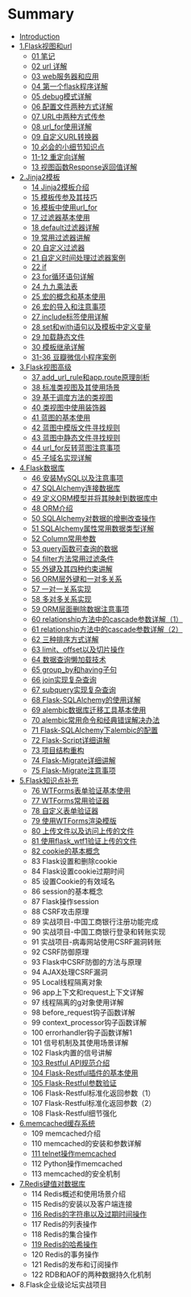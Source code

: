 # Summary

* [Introduction](README.md)
* [1.Flask视图和url](chapter1.md)
  * [01 笔记](chapter1/01bi-ji.md)
  * [02 url 详解](chapter1/02-url-xiang-jie.md)
  * [03 web服务器和应用](chapter1/03-webfu-wu-qi-he-ying-yong.md)
  * [04 第一个flask程序详解](chapter1/04-di-yi-ge-flask-cheng-xu-xiang-jie.md)
  * [05 debug模式详解](chapter1/05-debugmo-shi-xiang-jie.md)
  * [06 配置文件两种方式详解](chapter1/06-pei-zhi-wen-jian-liang-zhong-fang-shi-xiang-jie.md)
  * [07 URL中两种方式传参](chapter1/07-urlzhong-liang-zhong-fang-shi-chuan-can.md)
  * [08 url\_for使用详解](chapter1/08-urlfor-shi-yong-xiang-jie.md)
  * [09 自定义URL转换器](chapter1/09-zi-ding-yi-url-zhuan-huan-qi.md)
  * [10 必会的小细节知识点](chapter1/10-bi-hui-de-xiao-xi-jie-zhi-shi-dian.md)
  * [11-12 重定向详解](chapter1/11-zhong-ding-xiang-xiang-jie.md)
  * [13 视图函数Response返回值详解](chapter1/13-shi-tu-hanshu-response-fan-hui-zhi-xiang-jie.md)
* [2.Jinja2模板](2jinja2mo-ban.md)
  * [14 Jinja2模板介绍](chapter1/14-jinja2mo-ban-jie-shao.md)
  * [15 模板传参及其技巧](chapter1/15-mo-ban-chuan-can-ji-qi-ji-qiao.md)
  * [16 模板中使用url\_for](chapter1/16-mo-ban-zhong-shi-yong-url-for.md)
  * [17 过滤器基本使用](chapter1/17-guo-lv-qi-ji-ben-shi-yong.md)
  * [18 default过滤器详解](chapter1/18-defaultguo-lv-qi-xiang-jie.md)
  * [19 常用过滤器讲解](chapter1/19-chang-yong-guo-lv-qi-jiang-jie.md)
  * [20 自定义过滤器](chapter1/20-zi-ding-yi-guo-lv-qi.md)
  * [21 自定义时间处理过滤器案例](chapter1/21-zi-ding-yi-shi-jian-chu-li-guo-lv-qi-an-li.md)
  * [22 if](chapter1/22-if.md)
  * [23 for循环语句详解](chapter1/23-forxun-huan-yu-ju-xiang-jie.md)
  * [24 九九乘法表](chapter1/24-jiu-jiu-cheng-fa-biao.md)
  * [25 宏的概念和基本使用](chapter1/25-hong-de-gai-nian-he-ji-ben-shi-yong.md)
  * [26 宏的导入和注意事项](chapter1/26-hong-de-dao-ru-he-zhu-yi-shi-xiang.md)
  * [27 include标签使用详解](chapter1/27-includebiao-qian-shi-yong-xiang-jie.md)
  * [28 set和with语句以及模板中定义变量](chapter1/28-sethe-with-yu-ju-yi-ji-mo-ban-zhong-ding-yi-bian-liang.md)
  * [29 加载静态文件](chapter1/29-jia-zai-jing-tai-wen-jian.md)
  * [30 模板继承详解](chapter1/30-mo-ban-ji-cheng-xiang-jie.md)
  * [31-36 豆瓣微信小程序案例](chapter1/31-36-dou-ban-wei-xin-xiao-cheng-xu-an-li.md)
* [3.Flask视图高级](3flaskshi-tu-gao-ji.md)
  * [37 add\_url\_rule和app.route原理剖析](3flaskshi-tu-gao-ji/37-addurl-rule-he-app-route-yuan-li-pou-xi.md)
  * [38 标准类视图及其使用场景](3flaskshi-tu-gao-ji/38-biao-zhun-lei-shi-tu-ji-qi-shi-yong-chang-jing.md)
  * [39 基于调度方法的类视图](3flaskshi-tu-gao-ji/39-ji-yu-diao-du-fang-fa-de-lei-shi-tu.md)
  * [40 类视图中使用装饰器](3flaskshi-tu-gao-ji/40-lei-shi-tu-zhong-shi-yong-zhuang-shi-qi.md)
  * [41 蓝图的基本使用](3flaskshi-tu-gao-ji/41-lan-tu-de-ji-ben-shi-yong.md)
  * [42 蓝图中模版文件寻找规则](3flaskshi-tu-gao-ji/42-lan-tu-zhong-mo-ban-wen-jian-xun-zhao-gui-ze.md)
  * [43 蓝图中静态文件寻找规则](3flaskshi-tu-gao-ji/43-lan-tu-zhong-jing-tai-wen-jian-xun-zhao-gui-ze.md)
  * [44 url\_for反转蓝图注意事项](3flaskshi-tu-gao-ji/44-urlfor-fan-zhuan-lan-tu-zhu-yi-shi-xiang.md)
  * [45 子域名实现详解](3flaskshi-tu-gao-ji/45-zi-yu-ming-shi-xian-xiang-jie.md)
* [4.Flask数据库](4flaskshu-ju-ku.md)
  * [46 安装MySQL以及注意事项](3flaskshi-tu-gao-ji/46-an-zhuang-mysql-yi-ji-zhu-yi-shi-xiang.md)
  * [47 SQLAlchemy连接数据库](3flaskshi-tu-gao-ji/47-sqlalchemylian-jie-shu-ju-ku.md)
  * [49 定义ORM模型并将其映射到数据库中](3flaskshi-tu-gao-ji/49-ding-yi-orm-mo-xing-bing-jiang-qi-ying-she-dao-shu-ju-ku-zhong.md)
  * [48 ORM介绍](3flaskshi-tu-gao-ji/48-ormjie-shao.md)
  * [50 SQLAlchemy对数据的增删改查操作](3flaskshi-tu-gao-ji/50-sqlalchemydui-shu-ju-de-zeng-shan-gai-cha-cao-zuo.md)
  * [51 SQLAlchemy属性常用数据类型详解](3flaskshi-tu-gao-ji/51-sqlalchemyshu-xing-chang-yong-shu-ju-lei-xing-xiang-jie.md)
  * [52 Column常用参数](3flaskshi-tu-gao-ji/52-columnchang-yong-can-shu.md)
  * [53 query函数可查询的数据](3flaskshi-tu-gao-ji/53-queryhan-shu-ke-cha-xun-de-shu-ju.md)
  * [54 filter方法常用过滤条件](3flaskshi-tu-gao-ji/54-filterfang-fa-chang-yong-guo-lv-tiao-jian.md)
  * [55 外键及其四种约束讲解](3flaskshi-tu-gao-ji/55-wai-jian-ji-qi-si-zhong-yue-shu-jiang-jie.md)
  * [56 ORM层外键和一对多关系](3flaskshi-tu-gao-ji/56-ormceng-wai-jian-he-yi-dui-duo-guan-xi.md)
  * [57 一对一关系实现](57-yi-dui-yi-guan-xi-shi-xian.md)
  * [58 多对多关系实现](3flaskshi-tu-gao-ji/58-duo-dui-duo-guan-xi-shi-xian.md)
  * [59 ORM层面删除数据注意事项](3flaskshi-tu-gao-ji/59-ormceng-mian-shan-chu-shu-ju-zhu-yi-shi-xiang.md)
  * [60 relationship方法中的cascade参数详解（1）](3flaskshi-tu-gao-ji/60-relationshipfang-fa-zhong-de-cascade-can-shu-xiang-jie-ff08-1.md)
  * [61 relationship方法中的cascade参数详解（2）](3flaskshi-tu-gao-ji/61-relationshipfang-fa-zhong-de-cascade-can-shu-xiang-jie-ff08-2.md)
  * [62 三种排序方式详解](3flaskshi-tu-gao-ji/62-san-zhong-pai-xu-fang-shi-xiang-jie.md)
  * [63 limit、offset以及切片操作](3flaskshi-tu-gao-ji/63-limitoffsetyi-ji-qie-pian-cao-zuo.md)
  * [64 数据查询懒加载技术](3flaskshi-tu-gao-ji/64-shu-ju-cha-xun-lan-jia-zai-ji-zhu.md)
  * [65 group\_by和having子句](3flaskshi-tu-gao-ji/65-groupby-he-having-zi-ju.md)
  * [66 join实现复杂查询](3flaskshi-tu-gao-ji/66-joinshi-xian-fu-za-cha-xun.md)
  * [67 subquery实现复杂查询](3flaskshi-tu-gao-ji/67-subqueryshi-xian-fu-za-cha-xun.md)
  * [68 Flask-SQLAlchemy的使用详解](3flaskshi-tu-gao-ji/68-flask-sqlalchemyde-shi-yong-xiang-jie.md)
  * [69 alembic数据库迁移工具基本使用](3flaskshi-tu-gao-ji/69-alembicshu-ju-ku-qian-yi-gong-ju-ji-ben-shi-yong.md)
  * [70 alembic常用命令和经典错误解决办法](3flaskshi-tu-gao-ji/70-alembicchang-yong-ming-ling-he-jing-dian-cuo-wu-jie-jue-ban-fa.md)
  * [71 Flask-SQLAlchemy下alembic的配置](3flaskshi-tu-gao-ji/71-flask-sqlalchemyxia-alembic-de-pei-zhi.md)
  * [72 Flask-Script详细讲解](3flaskshi-tu-gao-ji/72-flask-scriptxiang-xi-jiang-jie.md)
  * [73 项目结构重构](3flaskshi-tu-gao-ji/73-xiang-mu-jie-gou-zhong-gou.md)
  * [74 Flask-Migrate详细讲解](3flaskshi-tu-gao-ji/74-flask-migratexiang-xi-jiang-jie.md)
  * [75 Flask-Migrate注意事项](3flaskshi-tu-gao-ji/75-flask-migratezhu-yi-shi-xiang.md)
* [5.Flask知识点补充](5flaskzhi-shi-dian-bu-chong.md)
  * [76 WTForms表单验证基本使用](5flaskzhi-shi-dian-bu-chong/76wtformsbiao-dan-yan-zheng-ji-ben-shi-yong.md)
  * [77 WTForms常用验证器](5flaskzhi-shi-dian-bu-chong/77-wtformschang-yong-yan-zheng-qi.md)
  * [78 自定义表单验证器](78-zi-ding-yi-biao-dan-yan-zheng-qi.md)
  * [79 使用WTForms渲染模版](5flaskzhi-shi-dian-bu-chong/79-shi-yong-wtforms-xuan-ran-mo-ban.md)
  * [80 上传文件以及访问上传的文件](5flaskzhi-shi-dian-bu-chong/80-shang-chuan-wen-jian-yi-ji-fang-wen-shang-chuan-de-wen-jian.md)
  * [81 使用flask\_wtf1验证上传的文件](5flaskzhi-shi-dian-bu-chong/81-shi-yong-flask-wtf1-yan-zheng-shang-chuan-de-wen-jian.md)
  * [82 cookie的基本概念](5flaskzhi-shi-dian-bu-chong/82-cookiede-ji-ben-gai-nian.md)
  * 83 Flask设置和删除cookie
  * 84 Flask设置cookie过期时间
  * 85 设置Cookie的有效域名
  * 86 session的基本概念
  * 87 Flask操作session
  * 88 CSRF攻击原理
  * 89 实战项目-中国工商银行注册功能完成
  * 90 实战项目-中国工商银行登录和转账实现
  * 91 实战项目-病毒网站使用CSRF漏洞转账
  * 92 CSRF防御原理
  * 93 Flask中CSRF防御的方法与原理
  * 94 AJAX处理CSRF漏洞
  * 95 Local线程隔离对象
  * 96 app上下文和request上下文详解
  * 97 线程隔离的g对象使用详解
  * 98 before\_request钩子函数详解
  * 99 context\_processor钩子函数详解
  * 100 errorhandler钩子函数详解1
  * 101 信号机制及其使用场景详解
  * 102 Flask内置的信号讲解
  * [103 Restful API规范介绍](103-restful-apigui-fan-jie-shao.md)
  * [104 Flask-Restful插件的基本使用](104-flask-restfulcha-jian-de-ji-ben-shi-yong.md)
  * [105 Flask-Restful参数验证](3flaskshi-tu-gao-ji/105-flask-restfulcan-shu-yan-zheng.md)
  * 106 Flask-Restful标准化返回参数（1）
  * 107 Flask-Restful标准化返回参数（2）
  * 108 Flask-Restful细节强化
* [6.memcached缓存系统](6memcachedhuan-cun-xi-tong.md)
  * 109 memcached介绍
  * 110 memcached的安装和参数详解
  * [111 telnet操作memcached](111-telnetcao-zuo-memcached.md)
  * 112 Python操作memcached
  * 113 memcached的安全机制
* [7.Redis键值对数据库](7redisjian-zhi-dui-shu-ju-ku.md)
  * 114 Redis概述和使用场景介绍
  * 115 Redis的安装以及客户端连接
  * [116 Redis的字符串以及过期时间操作](116-redisde-zi-fu-chuan-yi-ji-guo-qi-shi-jian-cao-zuo.md)
  * 117 Redis的列表操作
  * 118 Redis的集合操作
  * [119 Redis的哈希操作](119-redisde-ha-xi-cao-zuo.md)
  * 120 Redis的事务操作
  * 121 Redis的发布和订阅操作
  * 122 RDB和AOF的两种数据持久化机制
* 8.Flask企业级论坛实战项目


